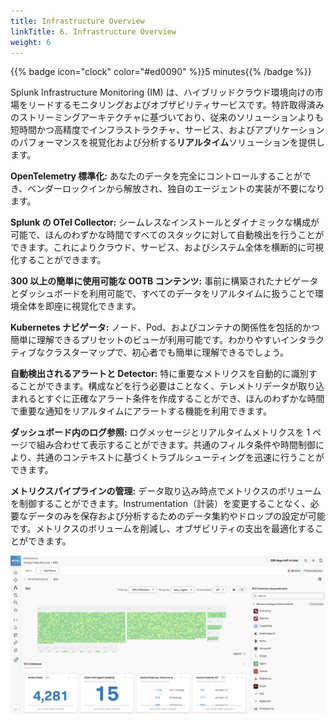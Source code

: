 ```yaml
---
title: Infrastructure Overview
linkTitle: 6. Infrastructure Overview
weight: 6
---
```


{{% badge icon="clock" color="#ed0090" %}}5 minutes{{% /badge %}}

Splunk Infrastructure Monitoring (IM) は、ハイブリッドクラウド環境向けの市場をリードするモニタリングおよびオブザビリティサービスです。特許取得済みのストリーミングアーキテクチャに基づいており、従来のソリューションよりも短時間かつ高精度でインフラストラクチャ、サービス、およびアプリケーションのパフォーマンスを視覚化および分析する**リアルタイム**ソリューションを提供します。

**OpenTelemetry 標準化:** あなたのデータを完全にコントロールすることができ、ベンダーロックインから解放され、独自のエージェントの実装が不要になります。

**Splunk の OTel Collector:** シームレスなインストールとダイナミックな構成が可能で、ほんのわずかな時間ですべてのスタックに対して自動検出を行うことができます。これによりクラウド、サービス、およびシステム全体を横断的に可視化することができます。

**300 以上の簡単に使用可能な OOTB コンテンツ:** 事前に構築されたナビゲータとダッシュボードを利用可能で、すべてのデータをリアルタイムに扱うことで環境全体を即座に視覚化できます。

**Kubernetes ナビゲータ:** ノード、Pod、およびコンテナの関係性を包括的かつ簡単に理解できるプリセットのビューが利用可能です。わかりやすいインタラクティブなクラスターマップで、初心者でも簡単に理解できるでしょう。

**自動検出されるアラートと Detector:** 特に重要なメトリクスを自動的に識別することができます。構成などを行う必要はことなく、テレメトリデータが取り込まれるとすぐに正確なアラート条件を作成することができ、ほんのわずかな時間で重要な通知をリアルタイムにアラートする機能を利用できます。

**ダッシュボード内のログ参照:** ログメッセージとリアルタイムメトリクスを 1 ページで組み合わせて表示することができます。共通のフィルタ条件や時間制御により、共通のコンテキストに基づくトラブルシューティングを迅速に行うことができます。

**メトリクスパイプラインの管理:** データ取り込み時点でメトリクスのボリュームを制御することができます。Instrumentation（計装）を変更することなく、必要なデータのみを保存および分析するためのデータ集約やドロップの設定が可能です。メトリクスのボリュームを削減し、オブザビリティの支出を最適化することができます。

![Infrastructure Overview](images/infrastructure-overview.png)
